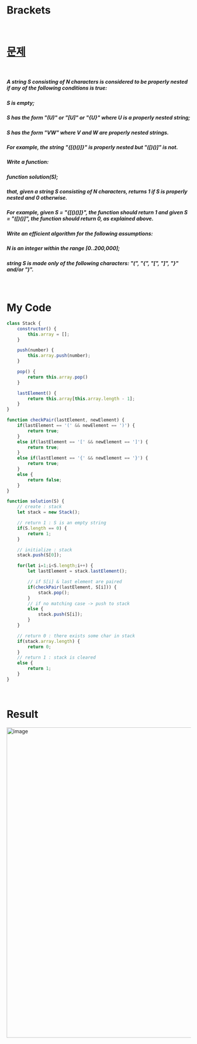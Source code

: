 # Brackets

<br>

# <a href="https://app.codility.com/programmers/lessons/7-stacks_and_queues/">문제</a>

<br>

##### A string S consisting of N characters is considered to be properly nested if any of the following conditions is true:
##### S is empty;
##### S has the form "(U)" or "[U]" or "{U}" where U is a properly nested string;
##### S has the form "VW" where V and W are properly nested strings.
##### For example, the string "{[()()]}" is properly nested but "([)()]" is not.
##### Write a function:
##### function solution(S);
##### that, given a string S consisting of N characters, returns 1 if S is properly nested and 0 otherwise.
##### For example, given S = "{[()()]}", the function should return 1 and given S = "([)()]", the function should return 0, as explained above.
##### Write an efficient algorithm for the following assumptions:
##### N is an integer within the range [0..200,000];
##### string S is made only of the following characters: "(", "{", "[", "]", "}" and/or ")".

<br>

# My Code

```javascript
class Stack {
    constructor() {
        this.array = [];
    }

    push(number) {
        this.array.push(number);
    }

    pop() {
        return this.array.pop()
    }

    lastElement() {
        return this.array[this.array.length - 1];
    }
}

function checkPair(lastElement, newElement) {
    if(lastElement == '(' && newElement == ')') {
        return true;
    }
    else if(lastElement == '[' && newElement == ']') {
        return true;
    }
    else if(lastElement == '{' && newElement == '}') {
        return true;
    }
    else {
        return false;
    }
}

function solution(S) {
    // create : stack
    let stack = new Stack();

    // return 1 : S is an empty string
    if(S.length == 0) {
        return 1;
    }

    // initialize : stack
    stack.push(S[0]);

    for(let i=1;i<S.length;i++) {
        let lastElement = stack.lastElement();

        // if S[i] & last element are paired
        if(checkPair(lastElement, S[i])) {
            stack.pop();
        }
        // if no matching case -> push to stack
        else {
            stack.push(S[i]);
        }
    }

    // return 0 : there exists some char in stack
    if(stack.array.length) {
        return 0;
    }
    // return 1 : stack is cleared
    else {
        return 1;
    }
}
```

<br>

# Result
<img width="848" alt="image" src="https://user-images.githubusercontent.com/74173976/209777606-1fa1eab2-f8a9-410a-9a78-4020189d9041.png">
